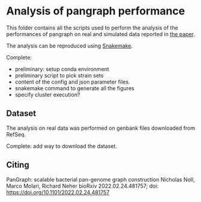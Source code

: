 # Analysis of pangraph performance

This folder contains all the scripts used to perform the analysis of the performances of pangraph on real and simulated data reported in [the paper](##-Citing).

The analysis can be reproduced using [Snakemake](https://snakemake.readthedocs.io/en/stable/).

Complete:
- preliminary: setup conda environment
- preliminary script to pick strain sets
- content of the config and json parameter files.
- snakemake command to generate all the figures
- specify cluster execution?

## Dataset

The analysis on real data was performed on genbank files downloaded from RefSeq.

Complete: add way to download the dataset.

## Citing
PanGraph: scalable bacterial pan-genome graph construction
Nicholas Noll, Marco Molari, Richard Neher
bioRxiv 2022.02.24.481757; doi: https://doi.org/10.1101/2022.02.24.481757